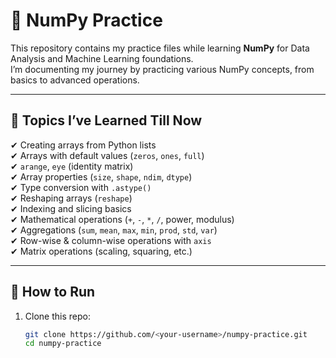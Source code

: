 # 📘 NumPy Practice

This repository contains my practice files while learning **NumPy** for Data Analysis and Machine Learning foundations.  
I’m documenting my journey by practicing various NumPy concepts, from basics to advanced operations.

---

## 📖 Topics I’ve Learned Till Now
✔ Creating arrays from Python lists  
✔ Arrays with default values (`zeros`, `ones`, `full`)  
✔ `arange`, `eye` (identity matrix)  
✔ Array properties (`size`, `shape`, `ndim`, `dtype`)  
✔ Type conversion with `.astype()`  
✔ Reshaping arrays (`reshape`)  
✔ Indexing and slicing basics  
✔ Mathematical operations (`+`, `-`, `*`, `/`, power, modulus)  
✔ Aggregations (`sum`, `mean`, `max`, `min`, `prod`, `std`, `var`)  
✔ Row-wise & column-wise operations with `axis`  
✔ Matrix operations (scaling, squaring, etc.)

---

## 🚀 How to Run
1. Clone this repo:
   ```bash
   git clone https://github.com/<your-username>/numpy-practice.git
   cd numpy-practice


   
